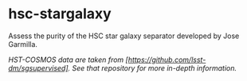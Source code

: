 # hsc-stargalaxy
Assess the purity of the HSC star galaxy separator developed by Jose Garmilla.


_HST-COSMOS data are taken from [https://github.com/lsst-dm/sgsupervised]. See that repository for more in-depth information._
